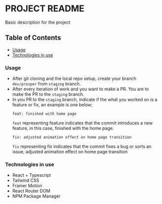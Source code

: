 # PROJECT README
Basic description for the project


## Table of Contents
- [Usage](#usage)
- [Technologies in use](#technologies-in-use)

### Usage
- After git cloning and the local repo setup, create your branch `dev/prosper` from `staging` branch. 
- After every iteration of work and you want to make a PR. You are to make the PR to the `staging` branch.
- In you PR to the `staging` branch, indicate if the what you worked on is a feature or fix, an example is one below;
  ```
  feat: finished with home page
  ```
  `feat` representing feature indicates that the commit introduces a new feature, in this case, finished with the home page.
  ```
  fix: adjusted animation effect on home page transition
  ```
  `fix` representing fix indicates that the commit fixes a bug or sorts an issue, adjusted animation effect on home page transition

### Technologies in use
- React + Typescript
- Tailwind CSS
- Framer Motion
- React Router DOM
- NPM Package Manager
